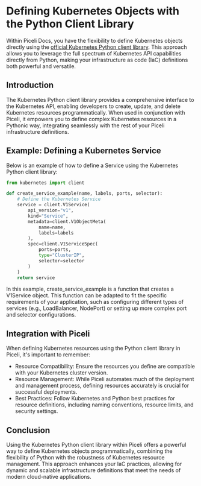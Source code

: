 # Defining Kubernetes Objects with the Python Client Library

Within Piceli Docs, you have the flexibility to define Kubernetes objects directly using the [official Kubernetes Python client library](https://github.com/kubernetes-client/python). This approach allows you to leverage the full spectrum of Kubernetes API capabilities directly from Python, making your infrastructure as code (IaC) definitions both powerful and versatile.

## Introduction

The Kubernetes Python client library provides a comprehensive interface to the Kubernetes API, enabling developers to create, update, and delete Kubernetes resources programmatically. When used in conjunction with Piceli, it empowers you to define complex Kubernetes resources in a Pythonic way, integrating seamlessly with the rest of your Piceli infrastructure definitions.

## Example: Defining a Kubernetes Service

Below is an example of how to define a Service using the Kubernetes Python client library:

```python
from kubernetes import client

def create_service_example(name, labels, ports, selector):
    # Define the Kubernetes Service
    service = client.V1Service(
        api_version="v1",
        kind="Service",
        metadata=client.V1ObjectMeta(
            name=name,
            labels=labels
        ),
        spec=client.V1ServiceSpec(
            ports=ports,
            type="ClusterIP",
            selector=selector
        )
    )
    return service
```

In this example, create_service_example is a function that creates a V1Service object. This function can be adapted to fit the specific requirements of your application, such as configuring different types of services (e.g., LoadBalancer, NodePort) or setting up more complex port and selector configurations.

## Integration with Piceli

When defining Kubernetes resources using the Python client library in Piceli, it's important to remember:

- Resource Compatibility: Ensure the resources you define are compatible with your Kubernetes cluster version.
- Resource Management: While Piceli automates much of the deployment and management process, defining resources accurately is crucial for successful deployments.
- Best Practices: Follow Kubernetes and Python best practices for resource definitions, including naming conventions, resource limits, and security settings.

## Conclusion

Using the Kubernetes Python client library within Piceli offers a powerful way to define Kubernetes objects programmatically, combining the flexibility of Python with the robustness of Kubernetes resource management. This approach enhances your IaC practices, allowing for dynamic and scalable infrastructure definitions that meet the needs of modern cloud-native applications.
